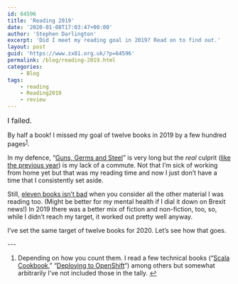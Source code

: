 ```yaml
---
id: 64596
title: 'Reading 2019'
date: '2020-01-08T17:03:47+00:00'
author: 'Stephen Darlington'
excerpt: 'Did I meet my reading goal in 2019? Read on to find out.'
layout: post
guid: 'https://www.zx81.org.uk/?p=64596'
permalink: /blog/reading-2019.html
categories:
    - Blog
tags:
    - reading
    - Reading2019
    - review
---
```


<span style="color: var(--color-text); font-size: 16px; font-weight: 400">I failed.</span>

By half a book! I missed my goal of twelve books in 2019 by a few hundred pages<sup>[1](#fn1-31549 "see footnote")</sup>.

In my defence, “[Guns, Germs and Steel](https://www.zx81.org.uk/blog/guns-germs-and-steel.html)” is very long but the *real* culprit ([like the previous year](https://www.zx81.org.uk/blog/reading-2018.html)) is my lack of a commute. Not that I’m sick of working from home yet but that was my reading time and now I just don’t have a time that I consistently set aside.

Still, [eleven books isn’t bad](https://www.zx81.org.uk/tag/reading2019) when you consider all the other material I was reading too. (Might be better for my mental health if I dial it down on Brexit news!) In 2019 there was a better mix of fiction and non-fiction, too, so, while I didn’t reach my target, it worked out pretty well anyway.

I’ve set the same target of twelve books for 2020. Let’s see how that goes.

<div class="footnotes">---

1. Depending on how you count them. I read a few technical books (“[Scala Cookbook](https://amzn.to/2FlRqXn),” “[Deploying to OpenShift](https://amzn.to/2FknJpH)“) among others but somewhat arbitrarily I’ve not included those in the tally. [↩︎](#fnr1-31549 "return to article")

</div>